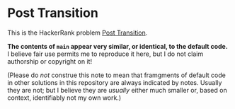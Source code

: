 # Post Transition

This is the HackerRank problem [Post Transition](https://www.hackerrank.com/challenges/post-transition/problem).

**The contents of `main` appear very similar, or identical, to the default code.** I believe fair use permits me to reproduce it here, but I do not claim authorship or copyright on it!

(Please do *not* construe this note to mean that framgments of default code in
other solutions in this repository are always indicated by notes. Usually they
are not; but I believe they are *usually* either much smaller or, based on
context, identifiably not my own work.)
